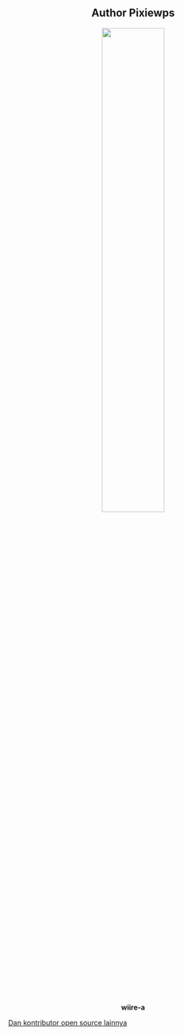 <div align="center">
    <h2>Author Pixiewps</h2>
    <img src="https://github.com/fixploit03/Pentest-WiFi/blob/main/tools/pixiewps/img/wiire-a.png" width="50%"/>
    <p><b>wiire-a</b></p>
</div>

[Dan kontributor open source lainnya](https://github.com/wiire-a/pixiewps/graphs/contributors)
